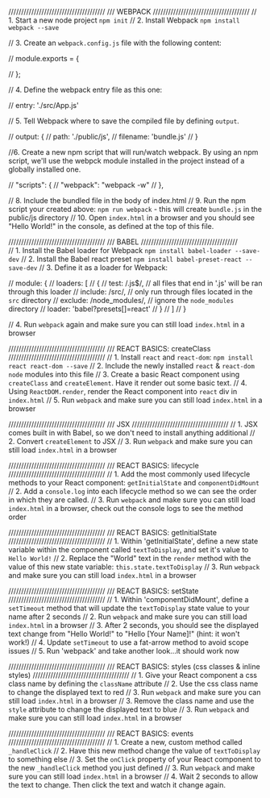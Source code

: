 //////////////////////////////////////
/// WEBPACK
//////////////////////////////////////
// 1. Start a new node project `npm init`
// 2. Install Webpack `npm install webpack --save`

// 3. Create an `webpack.config.js` file with the following content:

// module.exports = {

// };

// 4. Define the webpack entry file as this one:

// entry: './src/App.js'

// 5. Tell Webpack where to save the compiled file by defining `output`.

// output: {
//   path: './public/js',
//   filename: 'bundle.js'
// }

//6. Create a new npm script that will run/watch webpack. By using an npm script, we'll use the webpck module installed in the project instead of a globally installed one.

// "scripts": {
//   "webpack": "webpack -w"
// },

// 8. Include the bundled file in the body of index.html
// 9. Run the npm script your created above: `npm run webpack` - this will create `bundle.js` in the public/js directory
// 10. Open `index.html` in a browser and you should see "Hello World!" in the console, as defined at the top of this file.




//////////////////////////////////////
/// BABEL
//////////////////////////////////////\
// 1. Install the Babel loader for Webpack `npm install babel-loader --save-dev`
// 2. Install the Babel react preset `npm install babel-preset-react --save-dev`
// 3. Define it as a loader for Webpack:

// module: {
//   loaders: [
//     {
//       test: /\.js$/, // all files that end in '.js' will be ran through this loader
//       include: /src/, // only run through files located in the `src` directory
//       exclude: /node_modules/, // ignore the `node_modules` directory
//       loader: 'babel?presets[]=react'
//     }
//   ]
// }

// 4. Run `webpack` again and make sure you can still load `index.html` in a browser




//////////////////////////////////////
/// REACT BASICS: createClass
//////////////////////////////////////
// 1. Install `react` and `react-dom`: `npm install react react-dom --save`
// 2. Include the newly installed `react` & `react-dom node` modules into this file
// 3. Create a basic React component using `createClass` and `createElement`. Have it render out some basic text.
// 4. Using `ReactDOM.render`, render the React component into `react` div in `index.html`
// 5. Run `webpack` and make sure you can still load `index.html` in a browser




//////////////////////////////////////
/// JSX
//////////////////////////////////////
// 1. JSX comes built in with Babel, so we don't need to install anything additional
// 2. Convert `createElement` to JSX
// 3. Run `webpack` and make sure you can still load `index.html` in a browser




//////////////////////////////////////
/// REACT BASICS: lifecycle
//////////////////////////////////////
// 1. Add the most commonly used lifecycle methods to your React component: `getInitialState` and `componentDidMount`
// 2. Add a `console.log` into each lifecycle method so we can see the order in which they are called.
// 3. Run `webpack` and make sure you can still load `index.html` in a browser, check out the console logs to see the method order




//////////////////////////////////////
/// REACT BASICS: getInitialState
//////////////////////////////////////
// 1. Within 'getInitialState', define a new state variable within the component called `textToDisplay`, and set it's value to `Hello World!`
// 2. Replace the "World" text in the `render` method with the value of this new state variable: `this.state.textToDisplay`
// 3. Run `webpack` and make sure you can still load `index.html` in a browser




//////////////////////////////////////
/// REACT BASICS: setState
//////////////////////////////////////
// 1. Within 'componentDidMount', define a `setTimeout` method that will update the `textToDisplay` state value to your name after 2 seconds
// 2. Run `webpack` and make sure you can still load `index.html` in a browser
// 3. After 2 seconds, you should see the displayed text change from "Hello World!" to "Hello [Your Name]!" (hint: it won't work!)
// 4. Update `setTimeout` to use a fat-arrow method to avoid scope issues
// 5. Run 'webpack' and take another look...it should work now




//////////////////////////////////////
/// REACT BASICS: styles (css classes & inline styles)
//////////////////////////////////////
// 1. Give your React component a css class name by defining the `className` attribute
// 2. Use the css class name to change the displayed text to red
// 3. Run `webpack` and make sure you can still load `index.html` in a browser
// 3. Remove the class name and use the `style` attribute to change the displayed text to blue
// 3. Run `webpack` and make sure you can still load `index.html` in a browser




//////////////////////////////////////
/// REACT BASICS: events
//////////////////////////////////////
// 1. Create a new, custom method called `_handleClick`
// 2. Have this new method change the value of `textToDisplay` to something else
// 3. Set the `onClick` property of your React component to the new `_handleClick` method you just defined
// 3. Run `webpack` and make sure you can still load `index.html` in a browser
// 4. Wait 2 seconds to allow the text to change. Then click the text and watch it change again.